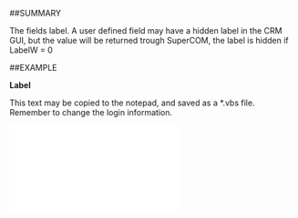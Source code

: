

##SUMMARY

The fields label. A user defined field may have a hidden label in the CRM GUI, but the value will be returned trough SuperCOM, the label is hidden if LabelW = 0


##EXAMPLE

**Label**

This text may be copied to the notepad, and saved as a *.vbs file. Remember to change the login information.

![](../../Examples/vbs/SOUdefField.Label.vbs.txt)





